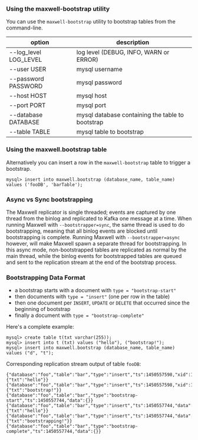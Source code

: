 ### Using the maxwell-bootstrap utility

You can use the `maxwell-bootstrap` utility to bootstrap tables from the command-line.

option                                        | description
--------------------------------------------- | -----------
--log_level LOG_LEVEL                         | log level (DEBUG, INFO, WARN or ERROR)
--user USER                                   | mysql username
--password PASSWORD                           | mysql password
--host HOST                                   | mysql host
--port PORT                                   | mysql port
--database DATABASE                           | mysql database containing the table to bootstrap
--table TABLE                                 | mysql table to bootstrap

### Using the maxwell.bootstrap table

Alternatively you can insert a row in the `maxwell-bootstrap` table to trigger a bootstrap.

```
mysql> insert into maxwell.bootstrap (database_name, table_name) values ('fooDB', 'barTable');
```

### Async vs Sync bootstrapping

The Maxwell replicator is single threaded; events are captured by one thread from the binlog and replicated to Kafka one message at a time.
When running Maxwell with `--bootstrapper=sync`, the same thread is used to do bootstrapping, meaning that all binlog events are blocked until bootstrapping is complete.
Running Maxwell with `--bootstrapper=async` however, will make Maxwell spawn a separate thread for bootstrapping.
In this async mode, non-bootstrapped tables are replicated as normal by the main thread, while the binlog events for bootstrapped tables are queued and sent to the replication stream at the end of the bootstrap process.

### Bootstrapping Data Format

* a bootstrap starts with a document with `type = "bootstrap-start"`
* then documents with `type = "insert"` (one per row in the table)
* then one document per `INSERT`, `UPDATE` or `DELETE` that occurred since the beginning of bootstrap
* finally a document with `type = "bootstrap-complete"`

Here's a complete example:
```
mysql> create table t(txt varchar(255));
mysql> insert into t (txt) values ("hello"), ("bootstrap!");
mysql> insert into maxwell.bootstrap (database_name, table_name) values ("d", "t");
```
Corresponding replication stream output of table `fooDB`:
```
{"database":"foo","table":"bar","type":"insert","ts":1450557598,"xid":13,"data":{"txt":"hello"}}
{"database":"foo","table":"bar","type":"insert","ts":1450557598,"xid":13,"data":{"txt":"bootstrap!"}}
{"database":"foo","table":"bar","type":"bootstrap-start","ts":1450557744,"data":{}}
{"database":"foo","table":"bar","type":"insert","ts":1450557744,"data":{"txt":"hello"}}
{"database":"foo","table":"bar","type":"insert","ts":1450557744,"data":{"txt":"bootstrapping!"}}
{"database":"foo","table":"bar","type":"bootstrap-complete","ts":1450557744,"data":{}}
```

<script>
  jQuery(document).ready(function () {
    jQuery("table").addClass("table table-condensed table-bordered table-hover");
  });
</script>
